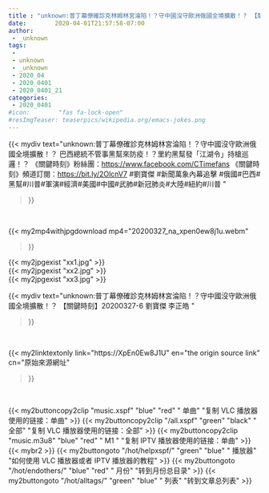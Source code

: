 ```yaml
---
title : "unknown:普丁幕僚確診克林姆林宮淪陷！？守中國沒守歐洲俄國全境擴散！？ 【關鍵時刻】20200327-6 劉寶傑 李正皓 "
date:        2020-04-01T21:57:58-07:00
author:
 - _unknown
tags:
 - 
 - unknown
 - _unknown
 - 2020_04
 - 2020_0401
 - 2020_0401_21
categories:
 - 2020_0401
#icon:        "fas fa-lock-open"
#resImgTeaser: teaserpics/wikipedia.org/emacs-jokes.png
---
```







{{< mydiv text="unknown:普丁幕僚確診克林姆林宮淪陷！？守中國沒守歐洲俄國全境擴散！？ 巴西總統不管事黑幫來防疫！？里約黑幫發「江湖令」持槍巡邏！？  《關鍵時刻》粉絲團：https://www.facebook.com/CTimefans 《關鍵時刻》頻道訂閱：https://bit.ly/2OlcnV7  #劉寶傑 #新聞萬象內幕追擊 #俄國#巴西#黑幫#川普#軍演#經濟#美國#中國#武肺#新冠肺炎#大陸#紐約#川普 "
>}}
<br>


{{< my2mp4withjpgdownload mp4="20200327_na_xpen0ew8j1u.webm"
>}}

{{< my2jpgexist "xx1.jpg" >}}<br>
{{< my2jpgexist "xx2.jpg" >}}<br>
{{< my2jpgexist "xx3.jpg" >}}<br>



{{< mydiv text="unknown:普丁幕僚確診克林姆林宮淪陷！？守中國沒守歐洲俄國全境擴散！？ 【關鍵時刻】20200327-6 劉寶傑 李正皓 "
>}}
<br>

{{< my2linktextonly link="https://XpEn0Ew8J1U"
en="the origin source link" cn="原始來源網址"
>}}


<br>


{{< my2buttoncopy2clip "music.xspf"        "blue"   "red"    " 单曲"  "复制 VLC 播放器使用的链接：单曲" >}} {{< my2buttoncopy2clip "/all.xspf"         "green"  "black"  " 全部"  "复制 VLC 播放器使用的链接：全部" >}} {{< my2buttoncopy2clip "music.m3u8"        "blue"   "red"    " M1 "    "复制 IPTV 播放器使用的链接：单曲" >}} {{< mybr2 >}} {{< my2buttongoto      "/hot/helpxspf/"    "green"  "blue"   " 播放器" "如何使用 VLC 播放器或者 IPTV 播放器的教程" >}} {{< my2buttongoto      "/hot/endothers/"   "blue"   "red"    " 月份"   "转到月份总目录" >}} {{< my2buttongoto      "/hot/alltags/"     "green"  "blue"   " 列表"   "转到文章总列表" >}} 
